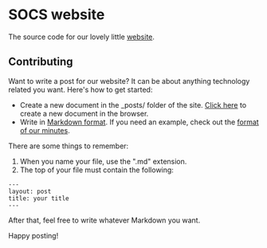 SOCS website
=======

The source code for our lovely little [website](http://raider.mountunion.edu/organizations/socs). 

## Contributing

Want to write a post for our website? It can be about anything technology related you want. Here's how to get started: 

- Create a new document in the _posts/ folder of the site. [Click here](https://github.com/mu-socs/mu-socs.github.com/new/master/_posts) to create a new document in the browser. 
- Write in [Markdown format](http://markdownlivepreview.com/). If you need an example, check out the [format of our minutes](https://raw.github.com/mu-socs/mu-socs.github.com/master/_posts/2013-02-21-20130221-minutes.md). 

There are some things to remember: 

1. When you name your file, use the ".md" extension. 
2. The top of your file must contain the following: 

```
---
layout: post
title: your title
---
```

After that, feel free to write whatever Markdown you want. 

Happy posting!